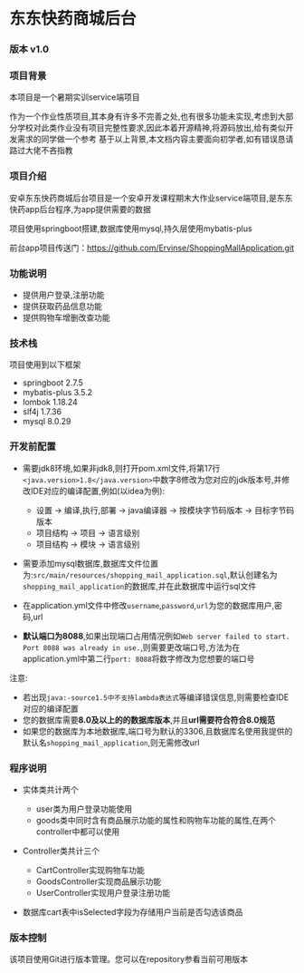 # 东东快药商城后台
### 版本 v1.0

### 项目背景

本项目是一个暑期实训service端项目

作为一个作业性质项目,其本身有许多不完善之处,也有很多功能未实现,考虑到大部分学校对此类作业没有项目完整性要求,因此本着开源精神,将源码放出,给有类似开发需求的同学做一个参考
基于以上背景,本文档内容主要面向初学者,如有错误恳请路过大佬不吝指教

### 项目介绍

安卓东东快药商城后台项目是一个安卓开发课程期末大作业service端项目,是东东快药app后台程序,为app提供需要的数据

项目使用springboot搭建,数据库使用mysql,持久层使用mybatis-plus

前台app项目传送门：https://github.com/Ervinse/ShoppingMallApplication.git


### 功能说明
- 提供用户登录,注册功能
- 提供获取药品信息功能
- 提供购物车增删改查功能

### 技术栈
项目使用到以下框架
- springboot 2.7.5
- mybatis-plus 3.5.2
- lombok 1.18.24
- slf4j 1.7.36
- mysql 8.0.29


### 开发前配置
- 需要jdk8环境,如果非jdk8,则打开pom.xml文件,将第17行`<java.version>1.8</java.version>`中数字8修改为您对应的jdk版本号,并修改IDE对应的编译配置,例如(以idea为例):
  - 设置 -> 编译,执行,部署 -> java编译器 -> 按模块字节码版本 -> 目标字节码版本
  - 项目结构 -> 项目 -> 语言级别
  - 项目结构 -> 模块 -> 语言级别

- 需要添加mysql数据库,数据库文件位置为:`src/main/resources/shopping_mail_application.sql`,默认创建名为`shopping_mail_application`的数据库,并在此数据库中运行sql文件

- 在application.yml文件中修改`username`,`password`,`url`为您的数据库用户,密码,url

- **默认端口为8088**,如果出现端口占用情况例如`Web server failed to start. Port 8088 was already in use.`,则需要更改端口号,方法为在application.yml中第二行`port: 8088`将数字修改为您想要的端口号

注意:
- 若出现`java:-source1.5中不支持lambda表达式`等编译错误信息,则需要检查IDE对应的编译配置
-  您的数据库需要**8.0及以上的的数据库版本**,并且**url需要符合符合8.0规范**
-  如果您的数据库为本地数据库,端口号为默认的3306,且数据库名使用我提供的默认名`shopping_mail_application`,则无需修改url



### 程序说明

- 实体类共计两个
  - user类为用户登录功能使用
  - goods类中同时含有商品展示功能的属性和购物车功能的属性,在两个controller中都可以使用

- Controller类共计三个
  - CartController实现购物车功能
  - GoodsController实现商品展示功能
  - UserController实现用户登录注册功能 

- 数据库cart表中isSelected字段为存储用户当前是否勾选该商品

### 版本控制
该项目使用Git进行版本管理。您可以在repository参看当前可用版本



